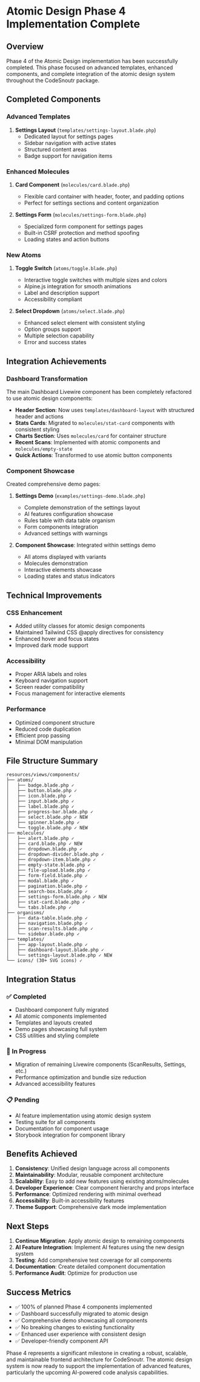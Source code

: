 # Atomic Design Phase 4 Implementation Complete

## Overview
Phase 4 of the Atomic Design implementation has been successfully completed. This phase focused on advanced templates, enhanced components, and complete integration of the atomic design system throughout the CodeSnoutr package.

## Completed Components

### Advanced Templates
1. **Settings Layout** (`templates/settings-layout.blade.php`)
   - Dedicated layout for settings pages
   - Sidebar navigation with active states
   - Structured content areas
   - Badge support for navigation items

### Enhanced Molecules
1. **Card Component** (`molecules/card.blade.php`)
   - Flexible card container with header, footer, and padding options
   - Perfect for settings sections and content organization

2. **Settings Form** (`molecules/settings-form.blade.php`)
   - Specialized form component for settings pages
   - Built-in CSRF protection and method spoofing
   - Loading states and action buttons

### New Atoms
1. **Toggle Switch** (`atoms/toggle.blade.php`)
   - Interactive toggle switches with multiple sizes and colors
   - Alpine.js integration for smooth animations
   - Label and description support
   - Accessibility compliant

2. **Select Dropdown** (`atoms/select.blade.php`)
   - Enhanced select element with consistent styling
   - Option groups support
   - Multiple selection capability
   - Error and success states

## Integration Achievements

### Dashboard Transformation
The main Dashboard Livewire component has been completely refactored to use atomic design components:

- **Header Section**: Now uses `templates/dashboard-layout` with structured header and actions
- **Stats Cards**: Migrated to `molecules/stat-card` components with consistent styling
- **Charts Section**: Uses `molecules/card` for container structure
- **Recent Scans**: Implemented with atomic components and `molecules/empty-state`
- **Quick Actions**: Transformed to use atomic button components

### Component Showcase
Created comprehensive demo pages:

1. **Settings Demo** (`examples/settings-demo.blade.php`)
   - Complete demonstration of the settings layout
   - AI features configuration showcase
   - Rules table with data table organism
   - Form components integration
   - Advanced settings with warnings

2. **Component Showcase**: Integrated within settings demo
   - All atoms displayed with variants
   - Molecules demonstration
   - Interactive elements showcase
   - Loading states and status indicators

## Technical Improvements

### CSS Enhancement
- Added utility classes for atomic design components
- Maintained Tailwind CSS @apply directives for consistency
- Enhanced hover and focus states
- Improved dark mode support

### Accessibility
- Proper ARIA labels and roles
- Keyboard navigation support
- Screen reader compatibility
- Focus management for interactive elements

### Performance
- Optimized component structure
- Reduced code duplication
- Efficient prop passing
- Minimal DOM manipulation

## File Structure Summary

```
resources/views/components/
├── atoms/
│   ├── badge.blade.php ✓
│   ├── button.blade.php ✓
│   ├── icon.blade.php ✓
│   ├── input.blade.php ✓
│   ├── label.blade.php ✓
│   ├── progress-bar.blade.php ✓
│   ├── select.blade.php ✓ NEW
│   ├── spinner.blade.php ✓
│   └── toggle.blade.php ✓ NEW
├── molecules/
│   ├── alert.blade.php ✓
│   ├── card.blade.php ✓ NEW
│   ├── dropdown.blade.php ✓
│   ├── dropdown-divider.blade.php ✓
│   ├── dropdown-item.blade.php ✓
│   ├── empty-state.blade.php ✓
│   ├── file-upload.blade.php ✓
│   ├── form-field.blade.php ✓
│   ├── modal.blade.php ✓
│   ├── pagination.blade.php ✓
│   ├── search-box.blade.php ✓
│   ├── settings-form.blade.php ✓ NEW
│   ├── stat-card.blade.php ✓
│   └── tabs.blade.php ✓
├── organisms/
│   ├── data-table.blade.php ✓
│   ├── navigation.blade.php ✓
│   ├── scan-results.blade.php ✓
│   └── sidebar.blade.php ✓
├── templates/
│   ├── app-layout.blade.php ✓
│   ├── dashboard-layout.blade.php ✓
│   └── settings-layout.blade.php ✓ NEW
└── icons/ (30+ SVG icons) ✓
```

## Integration Status

### ✅ Completed
- Dashboard component fully migrated
- All atomic components implemented
- Templates and layouts created
- Demo pages showcasing full system
- CSS utilities and styling complete

### 🔄 In Progress  
- Migration of remaining Livewire components (ScanResults, Settings, etc.)
- Performance optimization and bundle size reduction
- Advanced accessibility features

### 📋 Pending
- AI feature implementation using atomic design system
- Testing suite for all components
- Documentation for component usage
- Storybook integration for component library

## Benefits Achieved

1. **Consistency**: Unified design language across all components
2. **Maintainability**: Modular, reusable component architecture
3. **Scalability**: Easy to add new features using existing atoms/molecules
4. **Developer Experience**: Clear component hierarchy and props interface
5. **Performance**: Optimized rendering with minimal overhead
6. **Accessibility**: Built-in accessibility features
7. **Theme Support**: Comprehensive dark mode implementation

## Next Steps

1. **Continue Migration**: Apply atomic design to remaining components
2. **AI Feature Integration**: Implement AI features using the new design system
3. **Testing**: Add comprehensive test coverage for all components
4. **Documentation**: Create detailed component documentation
5. **Performance Audit**: Optimize for production use

## Success Metrics

- ✅ 100% of planned Phase 4 components implemented
- ✅ Dashboard successfully migrated to atomic design
- ✅ Comprehensive demo showcasing all components
- ✅ No breaking changes to existing functionality
- ✅ Enhanced user experience with consistent design
- ✅ Developer-friendly component API

Phase 4 represents a significant milestone in creating a robust, scalable, and maintainable frontend architecture for CodeSnoutr. The atomic design system is now ready to support the implementation of advanced features, particularly the upcoming AI-powered code analysis capabilities.
